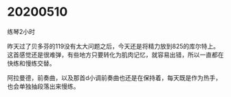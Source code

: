 # 20200510

练琴2小时

昨天过了贝多芬的119没有太大问题之后，今天还是将精力放到825的库尔特上。这首感觉还是很难弹，有些地方只要转化为肌肉记忆，就容易出错，所以一直都在快练和慢练交替。

阿拉曼德，前奏曲，以及那首d小调前奏曲也还是在保持着，每天既是作为热手，也会单独抽段落出来慢练。
